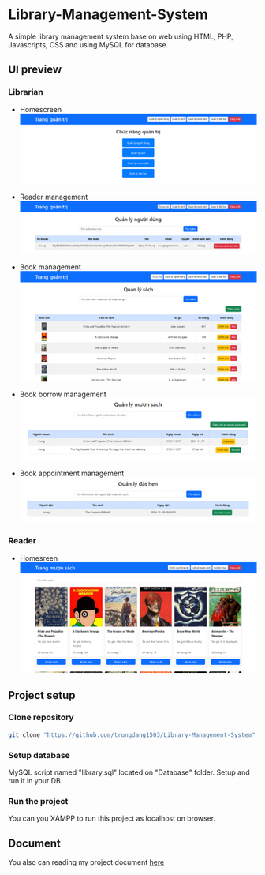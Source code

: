 # Library-Management-System
A simple library management system base on web using HTML, PHP, Javascripts, CSS and using MySQL for database.

## UI preview
### Librarian
- Homescreen
![UI_1](https://github.com/trungdang1503/Library-Management-System/blob/main/Image/UI_1.png)

- Reader management
![UI_2](https://github.com/trungdang1503/Library-Management-System/blob/main/Image/UI_2.png)

- Book management
![UI_3](https://github.com/trungdang1503/Library-Management-System/blob/main/Image/UI_3.png)

- Book borrow management
![UI_4](https://github.com/trungdang1503/Library-Management-System/blob/main/Image/UI_4.png)

- Book appointment management
![UI_5](https://github.com/trungdang1503/Library-Management-System/blob/main/Image/UI_5.png)

### Reader
- Homesreen
![UI_6](https://github.com/trungdang1503/Library-Management-System/blob/main/Image/UI_6.png)

## Project setup
### Clone repository
```sh
git clone "https://github.com/trungdang1503/Library-Management-System"
```

### Setup database
MySQL script named "library.sql" located on "Database" folder. Setup and run it in your DB.


### Run the project
You can you XAMPP to run this project as localhost on browser.

## Document
You also can reading my project document
[here](https://drive.google.com/file/d/1XMXvhp9TEBbL8MFqFaLXEkUaYdVFRMSC/view?usp=drive_link)